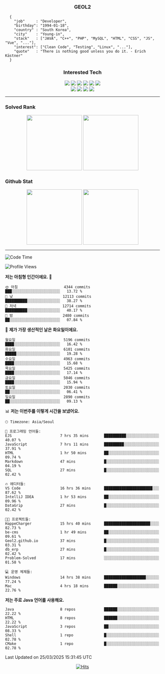 <div align="center">

  ### GEOL2
</div>

```
  {
    "job"     : "Developer",
    "birthday": "1994-01-18",
    "country" : "South Korea",
    "city"    : "Young-in",
    "stack"   : ["JAVA", "C++", "PHP", "MySQL", "HTML", "CSS", "JS", "Vue", "..."],
    "interest": ["Clean Code", "Testing", "Linux", "..."], 
    "quote"   : "There is nothing good unless you do it. - Erich Kästner"
  }
  ```
  
<div align="center">
  
  ### Interested Tech
  
  <img src="https://img.shields.io/badge/Laravel-F05340?style=flat-square&logo=Laravel&logoColor=white">
  <img src="https://img.shields.io/badge/SpringBoot-6DB33F?style=flat-square&logo=SpringBoot&logoColor=white">
  <img src="https://img.shields.io/badge/-NestJs-ea2845?style=flat-square&logo=nestjs&logoColor=white">
  <img src="https://img.shields.io/badge/Express-000000?style=flat-square&logo=Express&logoColor=white">
  <img src="https://img.shields.io/badge/Three.js-000000?style=flat-square&logo=Three.js&logoColor=white">
  <img src="https://img.shields.io/badge/OpenAI-%23412991?style=flat-square&logo=openai&logoColor=white">
  <br>
  <img src="https://img.shields.io/badge/Java-ED8B00?style=flat-square&logo=openjdk&logoColor=white">
  <img src="https://img.shields.io/badge/JavaScript-F7DF1E?style=flat-square&logo=JavaScript&logoColor=black">
  <img src="https://img.shields.io/badge/TypeScript-007acc?style=flat-square&logo=TypeScript&logoColor=black">
  <img src="https://img.shields.io/badge/MySQL-4479A1?style=flat-square&logo=mysql&logoColor=white"><br>

</div>

------------

  ### Solved Rank
  
  <div align="center">
    <img height="180em" src="https://mazassumnida.wtf/api/v2/generate_badge?boj=geol2">
    <img height="180em" src="https://leetcard.jacoblin.cool/Geol2?theme=light&font=Gugi&border=0&radius=20">
  </div>
  
  ### Github Stat 
  <div align="center">
    <img height="180em" src="https://github-readme-stats-git-masterrstaa-rickstaa.vercel.app/api?username=geol2&show_icons=true&theme=dark">
    <img height="180em" src="https://github-readme-stats-git-masterrstaa-rickstaa.vercel.app/api/top-langs/?username=geol2&show_icons=true&hide=css,scss,html&layout=compact&theme=dark&count_private=true&langs_count=8">
  </div>
  
------------
<!--START_SECTION:waka-->
![Code Time](http://img.shields.io/badge/Code%20Time-4%2C038%20hrs%2017%20mins-blue)

![Profile Views](http://img.shields.io/badge/Profile%20Views-15-blue)

**저는 아침형 인간이에요. 🐤** 

```text
🌞 아침                     4344 commits        ███░░░░░░░░░░░░░░░░░░░░░░   13.72 % 
🌆 낮　                     12113 commits       ██████████░░░░░░░░░░░░░░░   38.27 % 
🌃 저녁                     12714 commits       ██████████░░░░░░░░░░░░░░░   40.17 % 
🌙 밤　                     2480 commits        ██░░░░░░░░░░░░░░░░░░░░░░░   07.84 % 
```
📅 **제가 가장 생산적인 날은 화요일이에요.** 

```text
월요일                      5196 commits        ████░░░░░░░░░░░░░░░░░░░░░   16.42 % 
화요일                      6101 commits        █████░░░░░░░░░░░░░░░░░░░░   19.28 % 
수요일                      4963 commits        ████░░░░░░░░░░░░░░░░░░░░░   15.68 % 
목요일                      5425 commits        ████░░░░░░░░░░░░░░░░░░░░░   17.14 % 
금요일                      5046 commits        ████░░░░░░░░░░░░░░░░░░░░░   15.94 % 
토요일                      2030 commits        ██░░░░░░░░░░░░░░░░░░░░░░░   06.41 % 
일요일                      2890 commits        ██░░░░░░░░░░░░░░░░░░░░░░░   09.13 % 
```


📊 **저는 이번주를 이렇게 시간을 보냈어요.** 

```text
🕑︎ Timezone: Asia/Seoul

💬 프로그래밍 언어들: 
EJS                      7 hrs 35 mins       ██████████░░░░░░░░░░░░░░░   40.07 % 
JavaScript               7 hrs 11 mins       █████████░░░░░░░░░░░░░░░░   37.91 % 
HTML                     1 hr 50 mins        ██░░░░░░░░░░░░░░░░░░░░░░░   09.74 % 
Markdown                 47 mins             █░░░░░░░░░░░░░░░░░░░░░░░░   04.19 % 
SQL                      27 mins             █░░░░░░░░░░░░░░░░░░░░░░░░   02.42 % 

🔥 에디터들: 
VS Code                  16 hrs 36 mins      ██████████████████████░░░   87.62 % 
IntelliJ IDEA            1 hr 53 mins        ██░░░░░░░░░░░░░░░░░░░░░░░   09.96 % 
DataGrip                 27 mins             █░░░░░░░░░░░░░░░░░░░░░░░░   02.42 % 

🐱‍💻 프로젝트들: 
HappeCharger             15 hrs 40 mins      █████████████████████░░░░   82.73 % 
be-cms                   1 hr 49 mins        ██░░░░░░░░░░░░░░░░░░░░░░░   09.61 % 
Geol2.github.io          37 mins             █░░░░░░░░░░░░░░░░░░░░░░░░   03.31 % 
db_erp                   27 mins             █░░░░░░░░░░░░░░░░░░░░░░░░   02.42 % 
Problem-Solved           17 mins             ░░░░░░░░░░░░░░░░░░░░░░░░░   01.58 % 

💻 운영 체제들: 
Windows                  14 hrs 38 mins      ███████████████████░░░░░░   77.24 % 
Mac                      4 hrs 18 mins       ██████░░░░░░░░░░░░░░░░░░░   22.76 % 
```

**저는 주로 Java 언어를 사용해요.** 

```text
Java                     8 repos             ██████░░░░░░░░░░░░░░░░░░░   22.22 % 
HTML                     8 repos             ██████░░░░░░░░░░░░░░░░░░░   22.22 % 
JavaScript               3 repos             ██░░░░░░░░░░░░░░░░░░░░░░░   08.33 % 
Shell                    1 repo              █░░░░░░░░░░░░░░░░░░░░░░░░   02.78 % 
CMake                    1 repo              █░░░░░░░░░░░░░░░░░░░░░░░░   02.78 % 
```




 Last Updated on 25/03/2025 15:31:45 UTC
<!--END_SECTION:waka-->

<div align="center">
  
  [![Hits](https://hits.seeyoufarm.com/api/count/incr/badge.svg?url=https%3A%2F%2Fgithub.com%2Fgeol2&count_bg=%2379C83D&title_bg=%23555555&icon=myspace.svg&icon_color=%23E7E7E7&title=hits&edge_flat=false)](https://hits.seeyoufarm.com)
  
</div>

<!--
**Geol2/Geol2** is a ✨ _special_ ✨ repository because its `README.md` (this file) appears on your GitHub profile.

Here are some ideas to get you started:
- 🔭 I’m currently working on ...
- 🌱 I’m currently learning ...
- 👯 I’m looking to collaborate on ...
- 🤔 I’m looking for help with ...
- 💬 Ask me about ...
- 📫 How to reach me: ...
- 😄 Pronouns: ...
- ⚡ Fun fact: ...
-->
